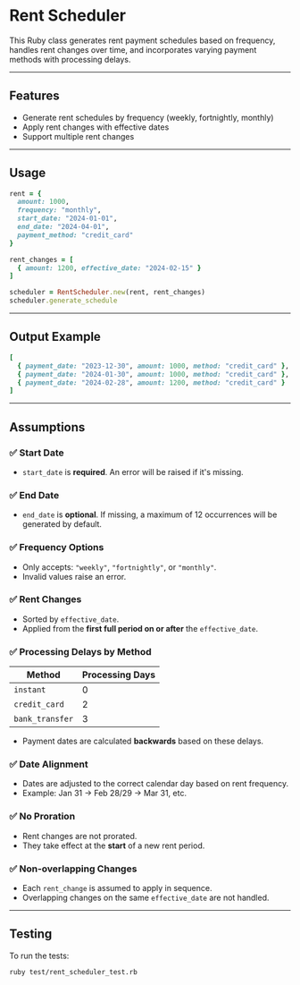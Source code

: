 # Rent Scheduler

This Ruby class generates rent payment schedules based on frequency,
handles rent changes over time, and incorporates varying payment methods
with processing delays.

---

## Features

- Generate rent schedules by frequency (weekly, fortnightly, monthly)
- Apply rent changes with effective dates
- Support multiple rent changes

---

## Usage

```ruby
rent = {
  amount: 1000,
  frequency: "monthly",
  start_date: "2024-01-01",
  end_date: "2024-04-01",
  payment_method: "credit_card"
}

rent_changes = [
  { amount: 1200, effective_date: "2024-02-15" }
]

scheduler = RentScheduler.new(rent, rent_changes)
scheduler.generate_schedule
```

---

## Output Example

```ruby
[
  { payment_date: "2023-12-30", amount: 1000, method: "credit_card" },
  { payment_date: "2024-01-30", amount: 1000, method: "credit_card" },
  { payment_date: "2024-02-28", amount: 1200, method: "credit_card" }
]
```

---

## Assumptions

### ✅ Start Date
- `start_date` is **required**. An error will be raised if it's missing.

### ✅ End Date
- `end_date` is **optional**. If missing, a maximum of 12 occurrences will be generated by default.

### ✅ Frequency Options
- Only accepts: `"weekly"`, `"fortnightly"`, or `"monthly"`.
- Invalid values raise an error.

### ✅ Rent Changes
- Sorted by `effective_date`.
- Applied from the **first full period on or after** the `effective_date`.

### ✅ Processing Delays by Method
| Method            | Processing Days |
|-------------------|-----------------|
| `instant`         | 0               |
| `credit_card`     | 2               |
| `bank_transfer`   | 3               |

- Payment dates are calculated **backwards** based on these delays.

### ✅ Date Alignment
- Dates are adjusted to the correct calendar day based on rent frequency.
- Example: Jan 31 → Feb 28/29 → Mar 31, etc.

### ✅ No Proration
- Rent changes are not prorated.
- They take effect at the **start** of a new rent period.

### ✅ Non-overlapping Changes
- Each `rent_change` is assumed to apply in sequence.
- Overlapping changes on the same `effective_date` are not handled.

---

## Testing

To run the tests:

```bash
ruby test/rent_scheduler_test.rb
```